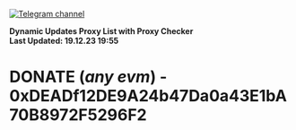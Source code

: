 [![Telegram channel](https://img.shields.io/endpoint?url=https://runkit.io/damiankrawczyk/telegram-badge/branches/master?url=https://t.me/n4z4v0d)](https://t.me/n4z4v0d) 

**Dynamic Updates Proxy List with Proxy Checker**  
**Last Updated: 19.12.23 19:55**

# DONATE (_any evm_) - 0xDEADf12DE9A24b47Da0a43E1bA70B8972F5296F2
